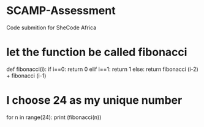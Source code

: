 # SCAMP-Assessment
Code submition for SheCode Africa
# let the function be called fibonacci
def fibonacci(i):
    if i==0:
        return 0
    elif i==1:
        return 1
    else:
       return fibonacci (i-2) + fibonacci (i-1)
    
# I choose 24 as my unique number
for n in range(24):
    print (fibonacci(n))
